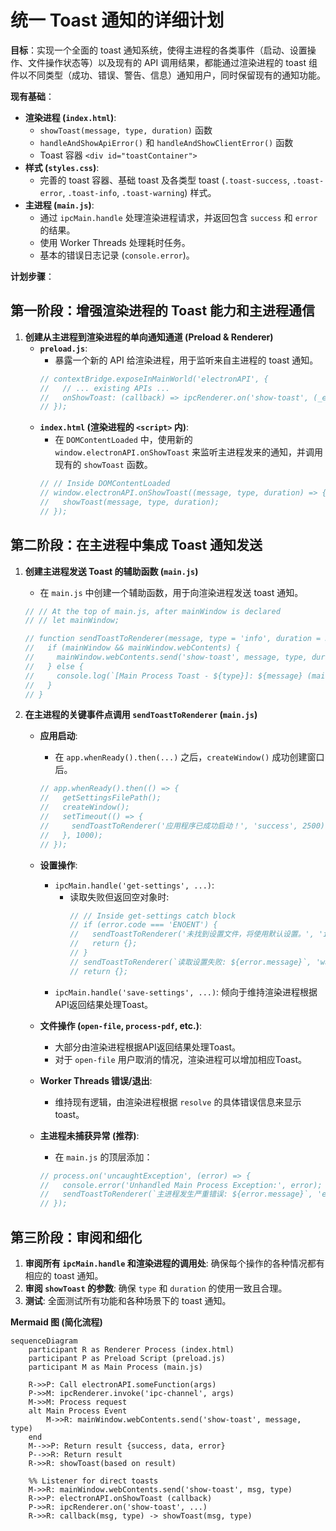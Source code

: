 # 统一 Toast 通知的详细计划

**目标**：实现一个全面的 toast 通知系统，使得主进程的各类事件（启动、设置操作、文件操作状态等）以及现有的 API 调用结果，都能通过渲染进程的 toast 组件以不同类型（成功、错误、警告、信息）通知用户，同时保留现有的通知功能。

**现有基础**：
*   **渲染进程 (`index.html`)**:
    *   `showToast(message, type, duration)` 函数
    *   `handleAndShowApiError()` 和 `handleAndShowClientError()` 函数
    *   Toast 容器 `<div id="toastContainer">`
*   **样式 (`styles.css`)**:
    *   完善的 toast 容器、基础 toast 及各类型 toast (`.toast-success`, `.toast-error`, `.toast-info`, `.toast-warning`) 样式。
*   **主进程 (`main.js`)**:
    *   通过 `ipcMain.handle` 处理渲染进程请求，并返回包含 `success` 和 `error` 的结果。
    *   使用 Worker Threads 处理耗时任务。
    *   基本的错误日志记录 (`console.error`)。

**计划步骤**：

## 第一阶段：增强渲染进程的 Toast 能力和主进程通信

1.  **创建从主进程到渲染进程的单向通知通道 (Preload & Renderer)**
    *   **`preload.js`**:
        *   暴露一个新的 API 给渲染进程，用于监听来自主进程的 toast 通知。
        ```javascript
        // contextBridge.exposeInMainWorld('electronAPI', {
        //   // ... existing APIs ...
        //   onShowToast: (callback) => ipcRenderer.on('show-toast', (_event, ...args) => callback(...args))
        // });
        ```
    *   **`index.html` (渲染进程的 `<script>` 内)**:
        *   在 `DOMContentLoaded` 中，使用新的 `window.electronAPI.onShowToast` 来监听主进程发来的通知，并调用现有的 `showToast` 函数。
        ```javascript
        // // Inside DOMContentLoaded
        // window.electronAPI.onShowToast((message, type, duration) => {
        //   showToast(message, type, duration);
        // });
        ```

## 第二阶段：在主进程中集成 Toast 通知发送

1.  **创建主进程发送 Toast 的辅助函数 (`main.js`)**
    *   在 `main.js` 中创建一个辅助函数，用于向渲染进程发送 toast 通知。
    ```javascript
    // // At the top of main.js, after mainWindow is declared
    // // let mainWindow;

    // function sendToastToRenderer(message, type = 'info', duration = 3500) {
    //   if (mainWindow && mainWindow.webContents) {
    //     mainWindow.webContents.send('show-toast', message, type, duration);
    //   } else {
    //     console.log(`[Main Process Toast - ${type}]: ${message} (mainWindow not available)`);
    //   }
    // }
    ```

2.  **在主进程的关键事件点调用 `sendToastToRenderer` (`main.js`)**

    *   **应用启动**:
        *   在 `app.whenReady().then(...)` 之后，`createWindow()` 成功创建窗口后。
        ```javascript
        // app.whenReady().then(() => {
        //   getSettingsFilePath();
        //   createWindow();
        //   setTimeout(() => {
        //     sendToastToRenderer('应用程序已成功启动！', 'success', 2500);
        //   }, 1000);
        // });
        ```

    *   **设置操作**:
        *   `ipcMain.handle('get-settings', ...)`:
            *   读取失败但返回空对象时:
                ```javascript
                // // Inside get-settings catch block
                // if (error.code === 'ENOENT') {
                //   sendToastToRenderer('未找到设置文件，将使用默认设置。', 'info');
                //   return {};
                // }
                // sendToastToRenderer(`读取设置失败: ${error.message}`, 'warning');
                // return {};
                ```
        *   `ipcMain.handle('save-settings', ...)`: 倾向于维持渲染进程根据API返回结果处理Toast。

    *   **文件操作 (`open-file`, `process-pdf`, etc.)**:
        *   大部分由渲染进程根据API返回结果处理Toast。
        *   对于 `open-file` 用户取消的情况，渲染进程可以增加相应Toast。

    *   **Worker Threads 错误/退出**:
        *   维持现有逻辑，由渲染进程根据 `resolve` 的具体错误信息来显示 toast。

    *   **主进程未捕获异常 (推荐)**:
        *   在 `main.js` 的顶层添加：
        ```javascript
        // process.on('uncaughtException', (error) => {
        //   console.error('Unhandled Main Process Exception:', error);
        //   sendToastToRenderer(`主进程发生严重错误: ${error.message}`, 'error', 10000);
        // });
        ```

## 第三阶段：审阅和细化

1.  **审阅所有 `ipcMain.handle` 和渲染进程的调用处**: 确保每个操作的各种情况都有相应的 toast 通知。
2.  **审阅 `showToast` 的参数**: 确保 `type` 和 `duration` 的使用一致且合理。
3.  **测试**: 全面测试所有功能和各种场景下的 toast 通知。

**Mermaid 图 (简化流程)**

```mermaid
sequenceDiagram
    participant R as Renderer Process (index.html)
    participant P as Preload Script (preload.js)
    participant M as Main Process (main.js)

    R->>P: Call electronAPI.someFunction(args)
    P->>M: ipcRenderer.invoke('ipc-channel', args)
    M->>M: Process request
    alt Main Process Event
        M->>R: mainWindow.webContents.send('show-toast', message, type)
    end
    M-->>P: Return result {success, data, error}
    P-->>R: Return result
    R->>R: showToast(based on result)

    %% Listener for direct toasts
    M->>R: mainWindow.webContents.send('show-toast', msg, type)
    R->>P: electronAPI.onShowToast (callback)
    P->>R: ipcRenderer.on('show-toast', ...)
    R->>R: callback(msg, type) -> showToast(msg, type)